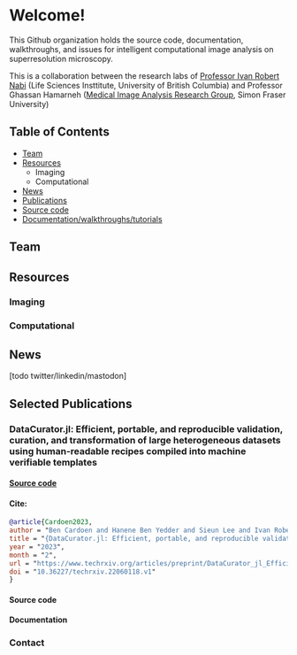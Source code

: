 # Welcome!

This Github organization holds the source code, documentation, walkthroughs, and issues for intelligent computational image analysis on superresolution microscopy.

This is a collaboration between the research labs of [Professor Ivan Robert Nabi](https://cps.med.ubc.ca/faculty1/nabi/) (Life Sciences Insttitute, University of British Columbia) and Professor Ghassan Hamarneh ([Medical Image Analysis Research Group](https://www.medicalimageanalysis.com/home), Simon Fraser University) 

## Table of Contents
- [Team](#team)
- [Resources](#resources)
    - Imaging
    - Computational
- [News](#news)
- [Publications](#publications)
- [Source code](#repos)
- [Documentation/walkthroughs/tutorials](#docs)

<a name="team"></a>
## Team
<a name="resources"></a>
## Resources
### Imaging
### Computational

<a name="news"></a>
## News
[todo twitter/linkedin/mastodon]

<a name="publications"></a>
## Selected Publications

### DataCurator.jl: Efficient, portable, and reproducible validation, curation, and transformation of large heterogeneous datasets using human-readable recipes compiled into machine verifiable templates
#### [Source code](https://github.com/bencardoen/DataCurator.jl)
#### Cite:
```bibtex
@article{Cardoen2023,
author = "Ben Cardoen and Hanene Ben Yedder and Sieun Lee and Ivan Robert Nabi and Ghassan Hamarneh",
title = "{DataCurator.jl: Efficient, portable, and reproducible validation, curation, and transformation of large heterogeneous datasets using human-readable recipes compiled into machine verifiable templates}",
year = "2023",
month = "2",
url = "https://www.techrxiv.org/articles/preprint/DataCurator_jl_Efficient_portable_and_reproducible_validation_curation_and_transformation_of_large_heterogeneous_datasets_using_human-readable_recipes_compiled_into_machine_verifiable_templates/22060118",
doi = "10.36227/techrxiv.22060118.v1"
}
```
<a name="repos"></a>
#### Source code
<a name="docs"></a>
#### Documentation

### Contact
